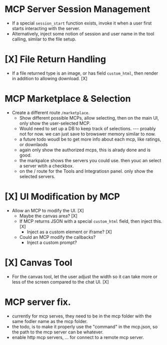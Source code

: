 # MCP Server Session Management
- If a special `session_start` function exists, invoke it when a user first starts interacting with the server.
- Alternatively, inject some notion of session and user name in the tool calling, similar to the file setup.

# [X] File Return Handling
- If a file returned type is an image, or has field `custom_html`, then render in addition to allowing download. [X]

# MCP Marketplace & Selection
- Create a different route `/marketplace`.
  - Show different possible MCPs, allow selecting, then on the main UI, only show the user-selected MCP.
  - Would need to set up a DB to keep track of selections.
  --- proably not for now. we can just save to browswer memory similar to now. 
  - a future todo woudl be to get more info about each mcp, like ratings, or downlaods
  - again only show the authorized mcps, this is alrady done and is good. 
  - the markpalce shows the servers you could use. then youc an select a server witih a checkbox. 
  - on the / route for the Tools and Integratiosn panel. only show the selected servers. 

# [X] UI Modification by MCP
- Allow an MCP to modify the UI. [X]
  - Maybe the canvas area? [X]
  - If MCP returns JSON with a special `custom_html` field, then inject this. [X]
    - Inject as a custom element or iframe? [X]
  - Could an MCP modify the callbacks?
    - Inject a custom prompt?

# [X] Canvas Tool
- For the canvas tool, let the user adjust the width so it can take more or less of the screen compared to the chat UI. [X]


# MCP server fix. 
* currently for mcp serves, they need to be in the mcp folder with the same fodler name as the mcp folder. 
* the todo, is to make it properly use the "command" in the mcp.json, so the path to the mcp server can be whatever. 
* enable http mcp servers, ... for connect to a remote mcp server. 